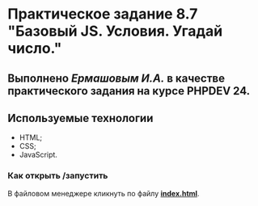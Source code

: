 # Практическое задание 8.7 "Базовый JS. Условия. Угадай число."

Выполнено _Ермашовым И.А._ в качестве практического задания на курсе PHPDEV 24.
---
## Используемые технологии
* HTML;
* CSS;
* JavaScript.

### Как открыть /запустить
В файловом менеджере кликнуть по файлу [**index.html**](/index.html).
